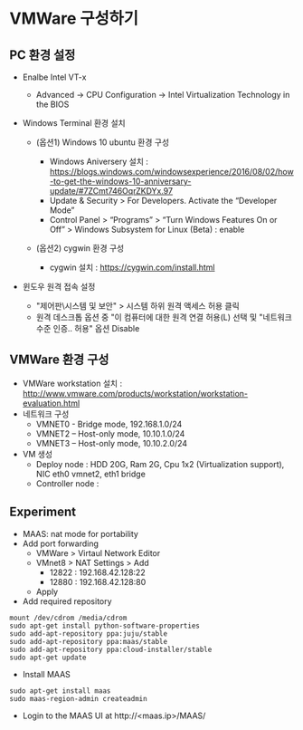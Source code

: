 # VMWare 구성하기

## PC 환경 설정
- Enalbe Intel VT-x 
  - Advanced -> CPU Configuration -> Intel Virtualization Technology in the BIOS

- Windows Terminal 환경 설치
  - (옵션1) Windows 10 ubuntu 환경 구성 
    - Windows Aniversery 설치 : https://blogs.windows.com/windowsexperience/2016/08/02/how-to-get-the-windows-10-anniversary-update/#7ZCmt746OqrZKDYx.97
    - Update & Security > For Developers. Activate the “Developer Mode” 
    - Control Panel > “Programs” >  “Turn Windows Features On or Off” > Windows Subsystem for Linux (Beta) : enable

  - (옵션2) cygwin 환경 구성
    - cygwin 설치 : https://cygwin.com/install.html

- 윈도우 원격 접속 설정
  - "제어판\시스템 및 보안" > 시스템 하위 원격 액세스 허용 클릭
  - 원격 데스크톱 옵션 중 "이 컴퓨터에 대한 원격 연결 허용(L) 선택 및 "네트워크 수준 인증.. 허용" 옵션 Disable

## VMWare 환경 구성
- VMWare workstation 설치 : http://www.vmware.com/products/workstation/workstation-evaluation.html
- 네트워크 구성
  - VMNET0 - Bridge mode, 192.168.1.0/24
  - VMNET2 – Host-only mode, 10.10.1.0/24
  - VMNET3 – Host-only mode, 10.10.2.0/24
- VM 생성
  - Deploy node : HDD 20G, Ram 2G, Cpu 1x2 (Virtualization support), NIC eth0 vmnet2, eth1 bridge
  - Controller node : 


## Experiment
- MAAS: nat mode for portability
- Add port forwarding
  - VMWare > Virtaul Network Editor 
  - VMnet8 > NAT Settings > Add
    - 12822 : 192.168.42.128:22
    - 12880 : 192.168.42.128:80
  - Apply  
- Add required repository
```
mount /dev/cdrom /media/cdrom
sudo apt-get install python-software-properties
sudo add-apt-repository ppa:juju/stable
sudo add-apt-repository ppa:maas/stable
sudo add-apt-repository ppa:cloud-installer/stable
sudo apt-get update
```
- Install MAAS
```
sudo apt-get install maas
sudo maas-region-admin createadmin
```
- Login to the MAAS UI at http://<maas.ip>/MAAS/
